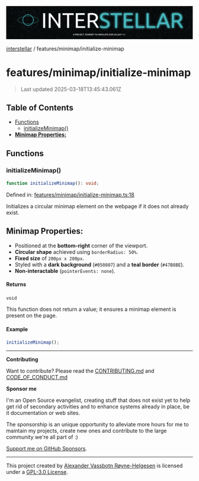 <div>
  <img alt="SPECCER logo" src="https://raw.githubusercontent.com/phun-ky/interstellar/main/public/interstellar-header.png" style="max-height:120px;" />
</div>

[interstellar](../../README.md) / features/minimap/initialize-minimap

# features/minimap/initialize-minimap

> Last updated 2025-03-18T13:45:43.061Z

## Table of Contents

- [Functions](#functions)
  - [initializeMinimap()](#initializeminimap)
- [**Minimap Properties:**](#minimap-properties)

## Functions

### initializeMinimap()

```ts
function initializeMinimap(): void;
```

Defined in:
[features/minimap/initialize-minimap.ts:18](https://github.com/phun-ky/interstellar/blob/main/src/features/minimap/initialize-minimap.ts#L18)

Initializes a circular minimap element on the webpage if it does not already
exist.

## **Minimap Properties:**

- Positioned at the **bottom-right** corner of the viewport.
- **Circular shape** achieved using `borderRadius: 50%`.
- **Fixed size** of `200px x 200px`.
- Styled with a **dark background** (`#050807`) and a **teal border**
  (`#47B8BE`).
- **Non-interactable** (`pointerEvents: none`).

#### Returns

`void`

This function does not return a value; it ensures a minimap element is present
on the page.

#### Example

```ts
initializeMinimap();
```

---

**Contributing**

Want to contribute? Please read the
[CONTRIBUTING.md](https://github.com/phun-ky/interstellar/blob/main/CONTRIBUTING.md)
and
[CODE_OF_CONDUCT.md](https://github.com/phun-ky/interstellar/blob/main/CODE_OF_CONDUCT.md)

**Sponsor me**

I'm an Open Source evangelist, creating stuff that does not exist yet to help
get rid of secondary activities and to enhance systems already in place, be it
documentation or web sites.

The sponsorship is an unique opportunity to alleviate more hours for me to
maintain my projects, create new ones and contribute to the large community
we're all part of :)

[Support me on GitHub Sponsors](https://github.com/sponsors/phun-ky).

---

This project created by [Alexander Vassbotn Røyne-Helgesen](http://phun-ky.net)
is licensed under a
[GPL-3.0 License](https://choosealicense.com/licenses/gpl-3.0/).
